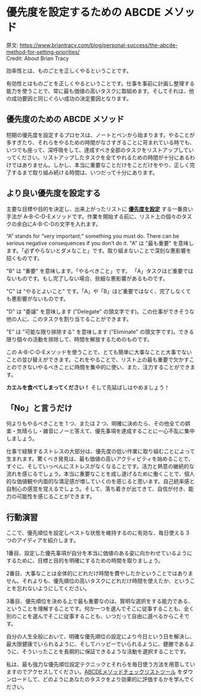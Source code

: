 # 優先度を設定するための ABCDE メソッド
原文: https://www.briantracy.com/blog/personal-success/the-abcde-method-for-setting-priorities/  
Credit: About Brian Tracy

効率性とは、ものごとを正しくやるということです。

有効性とはものごとを正しくやるということです。仕事を事前に計画し整理する能力を使うことで、常に最も価値の高いタスクに取組めます。そしてそれは、他の成功要因と同じぐらい成功の決定要因となります。

## 優先度のための ABCDE メソッド
短期の優先度を設定するプロセスは、ノートとペンから始まります。やることが多すぎたり、それらをやるための時間がなさすぎることに苛まれている時でも、いつでも座って、深呼吸をして、達成すべき全部のタスクをリストアップしていってください。リストアップしたタスクを全てやれるための時間が十分にあるわけではありません。しかし、本当に重要なことだけをことだけをやり、正しく完了するまで取り組み続ける時間は、いつだって十分にあります。

## より良い優先度を設定する
主要な目標や目的を決定し、出来上がったリストに **[優先度を設定](https://www.briantracy.com/blog/time-management/the-abcde-list-technique-for-setting-priorities/)** する一番良い手法が A-B-C-D-Eメソッドです。作業を開始する前に、リスト上の個々のタスクの余白にA-B-C-Dの文字を入れます。

“A” stands for “very important;” something you must do. There can be serious negative consequences if you don’t do it.
"A" は "最も重要" を意味します。「必ずやらないとダメなこと」です。取り組まないことで深刻な悪影響を招くものです。

"B" は "重要" を意味します。「やるべきこと」です。 「A」タスクほど重要ではないものです。もし完了しない場合、些細な悪影響があるものです。

"C" は "やるとよいこと" です。「A」や「B」ほど重要ではなく、完了しなくても悪影響がないものです。

"D" は "委譲" を意味します ("Delegate" の頭文字です)。この仕事ができそうな他の人に、このタスクを割り当てることができます。

"E" は "可能な限り排除する" を意味します ("Eliminate" の頭文字です)。できる限り個々の活動を排除して、時間を解放するためのものです。

この A-B-C-D-Eメソッドを使うことで、とても簡単に大事なことと大事でないことの並び替えができます。これをやることで、リスト上の最も重要で欠かすことのできないやるべきことに時間を集中的に使い、また、注力することができます。

**カエルを食べてしまってください！** そして先延ばしはやめましょう！

## 「No」と言うだけ
何よりもやるべきことを 1 つ、または 2 つ、明確に決めたら、その他全ての娯楽・気晴らし・雑音にノーと答えて、優先事項を達成することに一心不乱に集中しましょう。

仕事で経験するストレスの大部分は、優先度の低い作業に取り組むことによって生まれます。驚くべき発見は、最も価値の高いアクティビティを始めることで、すぐに、そしていっぺんにストレスがなくなることです。活力と熱意の継続的な流れを感じるでしょう。本当に重要なことを成し遂げるために働くことで、個人的な価値観や内面的な満足感が増していくのを感じると思います。自己統率感と自制心の感覚を覚えるでしょう。そして、落ち着きが出てきて、自信が付き、能力の可能性を感じることができます。

## 行動演習
ここで、優先順位を設定しベストな状態を維持するのに有効な、毎日使える 3 つのアイディアを紹介します。

1番目、設定した優先事項が自分を本当に価値のある姿に向かわせているようにするために、目標と目的を明確にするための時間を取りましょう。

2番目、大事なことは全体的にどれだけ時間を費やしたかということではありません。それよりも、優先順位の高いタスクにどれだけ時間を使えたか、ということを忘れないようにしてください。

3番目、優先順位を決める上で最も重要なのは、賢明な選択をする能力である、ということを理解することです。何か一つを選んでそこに従事することも、全く別のことを選んでそこに従事することも、いつだって自由に選べるからこそです。

自分の人生全般において、明確な優先順位の設定により今日という日を解決し、最大限健康でいられるように、そしてハッピーでいられるように、健勝であるように、そういったことを長期的に保証できるような活動を選択することです。

私は、最も強力な優先順位設定テクニックとそれらを毎日使う方法を用意していますのでアクセスしてください。[ABCDEメソッドチェックリストツール](https://www.briantracy.com/success/productivity/op/abcde-checklist.html) をダウンロードして、どのようにあなたのタスクをより効果的に評価するかを学んでください。
